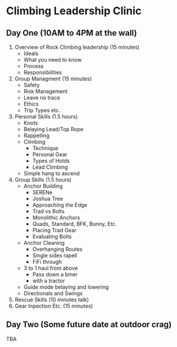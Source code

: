 # Climbing Leadership Clinic

## Day One (10AM to 4PM at the wall)

1. Overview of Rock Climbing leadership (15 minutes)
	- Ideals
	- What you need to know
	- Process
	- Responsibilities
2. Group Managment	(15 minutes)
	- Safety
	- Risk Management
	- Leave no trace
	- Ethics
	- Trip Types etc.
3. Personal Skills	(1.5 hours)
	- Knots
	- Belaying Lead/Top Rope
	- Rappelling
	- Climbing
		- Technique
		- Personal Gear
		- Types of Holds
		- Lead Climbing
	- Simple hang to ascend
4. Group Skills	(1.5 hours)
	- Anchor Building
		- SERENe
		- Joshua Tree
		- Approaching the Edge
		- Trad vs Bolts
		- Monolithic Anchors
		- Quads, Standard, BFK, Bunny, Etc.
		- Placing Trad Gear
		- Evaluating Bolts
	- Anchor Cleaning
		- Overhanging Routes
		- Single sides rapell
		- FiFi through
	- 3 to 1 haul from above
		- Pass down a biner
		- with a tractor
	- Guide mode belaying and lowering
	- Directionals and Swings
5. Rescue Skills (10 minutes talk)
6. Gear Inpection Etc. (15 minutes)

## Day Two (Some future date at outdoor crag)

TBA
